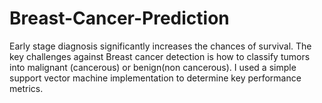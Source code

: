 # Breast-Cancer-Prediction
Early stage diagnosis significantly increases the chances of survival. The key challenges against Breast cancer detection is how to classify tumors into malignant (cancerous) or benign(non cancerous).  I used a simple support vector machine implementation to determine key performance metrics.

